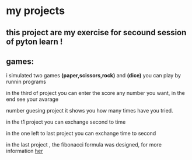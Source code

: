 # my projects
this project are my exercise for secound session of pyton learn !
-------
## games:
i simulated two games **(paper,scissors,rock)** and **(dice)**
you can play by runnin programs

in the third of project you can enter the score any number you want, in the end see your avarage

number guesing project it shows you how many times have you tried.

in the t1 project you can exchange second to time

in the one left to last project you can exchange time to second
 
in the last project , the fibonacci formula was designed, for more information  [her](https://en.wikipedia.org/wiki/Fibonacci_sequence)

